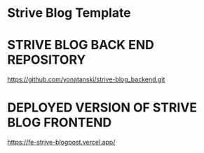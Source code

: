 # Strive Blog Template

# STRIVE BLOG BACK END REPOSITORY

https://github.com/yonatanski/strive-blog_backend.git

# DEPLOYED VERSION OF STRIVE BLOG FRONTEND

https://fe-strive-blogpost.vercel.app/
